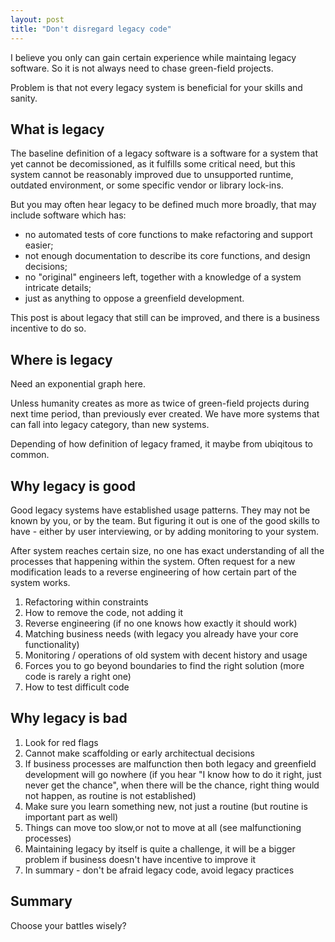 ```yaml
---
layout: post
title: "Don't disregard legacy code"
---
```


I believe you only can gain certain experience while maintaing legacy software.
So it is not always need to chase green-field projects.

Problem is that not every legacy system is beneficial for your skills and sanity.

## What is legacy

The baseline definition of a legacy software is a software for a system that yet cannot be decomissioned, as it fulfills some critical need, but this system cannot be reasonably improved due to unsupported runtime, outdated environment, or some specific vendor or library lock-ins.

But you may often hear legacy to be defined much more broadly, that may include software which has:
 - no automated tests of core functions to make refactoring and support easier;
 - not enough documentation to describe its core functions, and design decisions;
 - no "original" engineers left, together with a knowledge of a system intricate details;
 - just as anything to oppose a greenfield development.

This post is about legacy that still can be improved, and there is a business incentive to do so.

## Where is legacy

Need an exponential graph here.

Unless humanity creates as more as twice of green-field projects during next time period, than previously ever created. We have more systems that can fall into legacy category, than new systems.

Depending of how definition of legacy framed, it maybe from ubiqitous to common. 

## Why legacy is good

Good legacy systems have established usage patterns. They may not be known by you, or by the team. But figuring it out is one of the good skills to have - either by user interviewing, or by adding monitoring to your system.

After system reaches certain size, no one has exact understanding of all the processes that happening within the system. Often request for a new modification leads to a reverse engineering of how certain part of the system works.

1. Refactoring within constraints
1. How to remove the code, not adding it
1. Reverse engineering (if no one knows how exactly it should work)
1. Matching business needs (with legacy you already have your core functionality)
1. Monitoring / operations of old system with decent history and usage
1. Forces you to go beyond boundaries to find the right solution (more code is rarely a right one)
1. How to test difficult code

## Why legacy is bad

1. Look for red flags
1. Cannot make scaffolding or early architectual decisions
1. If business processes are malfunction then both legacy and greenfield development will go nowhere (if you hear "I know how to do it right, just never get the chance", when there will be the chance, right thing would not happen, as routine is not established)
1. Make sure you learn something new, not just a routine (but routine is important part as well)
1. Things can move too slow,or not to move at all (see malfunctioning processes)
1. Maintaining legacy by itself is quite a challenge, it will be a bigger problem if business doesn't have incentive to improve it
1. In summary - don't be afraid legacy code, avoid legacy practices

## Summary

Choose your battles wisely?
